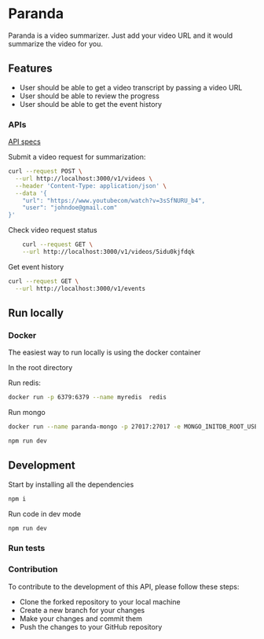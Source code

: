 # Paranda

Paranda is a video summarizer. Just add your video URL and it would summarize the video for you.

## Features

* User should be able to get a video transcript by passing a video URL
* User should be able to review the progress
* User should be able to get the event history

### APIs

[API specs](./api_spec.yml)

Submit a video request for summarization:

```bash
curl --request POST \
  --url http://localhost:3000/v1/videos \
  --header 'Content-Type: application/json' \
  --data '{
	"url": "https://www.youtubecom/watch?v=3sSfNURU_b4",
	"user": "johndoe@gmail.com"
}'
```

Check video request status

```bash
    curl --request GET \
    --url http://localhost:3000/v1/videos/5idu0kjfdqk
```

Get event history

```bash
curl --request GET \
  --url http://localhost:3000/v1/events
```

## Run locally

### Docker

The easiest way to run locally is using the docker container

In the root directory

Run redis:

```bash
docker run -p 6379:6379 --name myredis  redis
```

Run mongo

```bash
docker run --name paranda-mongo -p 27017:27017 -e MONGO_INITDB_ROOT_USERNAME={} -e MONGO_INITDB_ROOT_PASSWORD={} mongo
```

```bash
npm run dev
```

## Development

Start by installing all the dependencies

```bash
npm i
```

Run code in dev mode

```bash
npm run dev
```

### Run tests


### Contribution

To contribute to the development of this API, please follow these steps:

* Clone the forked repository to your local machine
* Create a new branch for your changes
* Make your changes and commit them
* Push the changes to your GitHub repository
